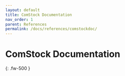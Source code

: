```yaml
---
layout: default
title: ComStock Documentation
nav_order: 1
parent: References
permalink: /docs/references/comstockdoc/
---
```


# ComStock Documentation
{: .fw-500 }